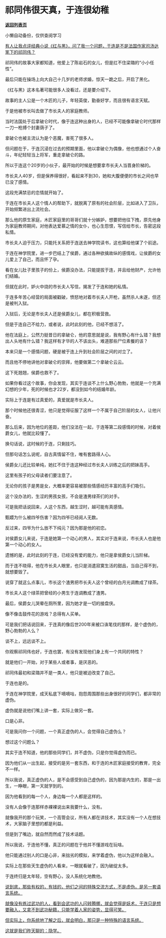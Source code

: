 # 祁同伟很天真，于连很幼稚

[**返回列表页**](/gzh/记忆承载3)

小懒自动备份，仅供查阅学习

[有人让我点评经典小说《红与黑》，问了我一个问题，于连是不是法国作家司汤达笔下的祁同伟？](http://mp.weixin.qq.com/s?__biz=Mzg4MTg2MzU3Mg==&mid=2247484361&idx=1&sn=aae47e8a572786857eeaafa29ceb2116&chksm=cf5e3d32f829b42446a1a4c644212c44b9140356f406fd4cadc00ce96a9269328e28ca0d4464&scene=21#wechat_redirect)

祁同伟的故事大家都知道，他爱上了陈岩石的女儿，但是扛不住梁璐的“小小任性”。  

最后只能在操场上向大自己十几岁的老师求婚，惊天一跪之后，开启了黑化。

《红与黑》这本名著可能很多人没看过，还是要介绍下。

故事的主人公是一个木匠的儿子，年轻英俊，勤奋好学，而且很有语言天赋。  

于是他被市长叫去做了市长夫人的家庭教师。

当时法国处于后拿破仑时代，像于连这种出身的人，已经不可能像拿破仑时代那样一刀一枪搏个封妻荫子了。

拿破仑也被主流认为是个恶魔，害死了很多人。  

但问题在于，于连沉浸在过去的预期里面，他以拿破仑为偶像，他也想通过个人奋斗，年纪轻轻当上将军，重走拿破仑的路。  

所以于连这个20岁的小伙子，最开始的时候是想要拿市长夫人当晋身阶梯的。  

市长夫人40岁，但是保养得很好，看起来不到30，她和大腹便便的市长之间也早已没了感情。  

这段充满禁忌的恋情就开始了。  

于连在市长夫人这个情人的帮助下，就脱离了原有的社会阶层，比如进入了卫队，开始频繁进出上流社会。  

那么他的原生家庭，木匠家庭里的哥哥们就十分嫉妒，想要把他往下拽，原先他身为家庭教师期间，对他表达爱慕之情的女仆，也心生怨恨，写信给市长，告密这段私情。

市长夫人迫于压力，只能托关系把于连送去神学院读书，这也算给他谋了个前途。

于连在神学院里，进一步巴结上了侯爵，通过各种欲擒故纵的感情戏，让侯爵的女儿爱上了自己，而且怀了孕。  

看在女儿肚子里孩子的份上，侯爵没办法，只能提拔于连，并且给他财产，允许他们结婚。  

但就在此时，妒火中烧的市长夫人写信，揭发了于连和她的私情。

于连多年苦心经营的局面被戳破，愤怒地对着市长夫人开枪，虽然杀人未遂，但还是被判入狱。  

入狱后，无论是市长夫人还是侯爵女儿，都在积极营救。  

但是于连自己不给力，或者说，此时此刻的他，已经不想活了。

他在法庭上，公然力挺昔日的拿破仑，他的意思就是说，我有野心有什么错？我想出人头地有什么错？我这样有才华的人不该出头，难道那些尸位素餐的该？

本来只是一个感情问题，硬是被于连上升到社会阶层之间的对立了。  

而且他不停地讲他对拿破仑的崇拜，他要做第二个拿破仑云云。  

这下死翘翘，侯爵也救不了。

如果你看过这个故事，你会发现，其实于连谈不上什么野心勃勃，他就是一个充满幻想的少年，死的时候也才22岁，都没到如今的结婚年龄。

实际上于连是有过真爱的，真爱就是市长夫人。  

那个时候他还很青涩，他只是觉得征服了这样一个不属于自己阶层的女人，让他兴奋。  

那么后来，因为地位的差距，他们没法在一起，于连等第二段感情的时候，对着侯爵女儿，他就比较懂了。  

换句话说，这时候的于连，只剩技巧。  

但那句话怎么说呢，自古真情留不住，唯有套路得人心。  

侯爵女儿还比较单纯，她扛不住于连这种经过市长夫人训练之后的把妹高手。  

这里有孩子的父母读者们要注意了。  

无论你的孩子是男是女，大概率更容易被那些情感经历丰富的高手们吸引。  

这个没办法的，生涩的男孩女孩，不会是渣男绿茶们的对手。  

可是我把话说回来，人这个东西，越生涩时，越可能有真感情。  

甄嬛为什么被四爷伤害？因为四爷已经阅人无数。

反过来，四爷为什么放不下纯元？因为那是他的初恋。  

对侯爵女儿来说，于连是她第一个动心的男人，其实对于连来说，市长夫人也是他第一个动心的女人。  

遗憾的是，此时此刻的于连，已经没有爱的能力，他只是拿侯爵女儿当阶梯。

而于连不晓得，他在市长夫人眼里，也只是消遣寂寞生活的甜品，当自己得不到，就想要毁了。

说穿了就这么点事儿，市长这个渣男把市长夫人这个曾经的白月光调教成了绿茶。  

市长夫人这个绿茶把曾经的小男生于连调教成了渣男。

最后，侯爵女儿哭晕在厕所里，因为她才是一切的接盘侠。

像不像击鼓传花的游戏？总得有人买单。  

可是我们把话说回来，于连真的像后世200年来被口诛笔伐的那样，是个虚伪的，野心勃勃的人么？  

谈不上，远远谈不上。  

你观察祁同伟也好，于连也罢，有没有发现他们身上有一个共同的特性？  

就是他们一开始，对于某些人或者事，是厌恶的。  

祁同伟最初和梁璐并不是一类人，他只是被迫改变了自己。  

于连也是的。  

于连在神学院里，成天私底下嘀嘀咕，抱怨周围那些出身很好的同学们，都非常的虚伪。  

虚伪就是说他们嘴上讲一套，实际上做另一套。  

口是心非。  

可是我问你一个问题，一个真正虚伪的人，会觉得自己虚伪么？  

想过这个问题么？  

其实于连不知道，他的那些同学们，并不虚伪，只是你觉得虚伪而已。  

因为他们从一出生起，接受的是另一套东西，和于连的木匠家庭接受的教育，完全不一样。

所以我说，真正虚伪的人，是不会感受到自己虚伪的，因为那是内生的，那是一出生，一睁眼，第一天就学到的。  

因为他看到的每一个人，身边每一个人都是这样的。  

没有人会像于连那样赤裸裸说出来我要什么，没有。  

就像我开的那个玩笑，一个高管会议，所有人都在讲技术，其实没有一个人在想技术，大家脑子里想的都是利益。  

但是到了嘴边，就自然而然成了技术话题。

所以我说，于连他不懂，真正的问题在于他并不懂游戏在玩啥。  

他只能通过别人的口是心非，来拙劣的模拟，来学着虚伪，他以为这样会融入。  

实际上在那些天生虚伪的人看来，一眼就看破了，因为破绽太多。

于连终归是太年轻，空有野心，没人系统化地教他。  

[说到底，那些有权的，有钱的，他们之间的特殊交流方式，不是虚伪，是另一套语言系统。](http://mp.weixin.qq.com/s?__biz=Mzg4MTg2MzU3Mg==&mid=2247484361&idx=1&sn=aae47e8a572786857eeaafa29ceb2116&chksm=cf5e3d32f829b42446a1a4c644212c44b9140356f406fd4cadc00ce96a9269328e28ca0d4464&scene=21#wechat_redirect)

[就像没有练过武功的人，看到会武功的人闪转腾挪，就会觉得是妖术，于连只是想要融入，又拿不到武功秘籍，只能学着人家的姿势，显得可笑。  
](http://mp.weixin.qq.com/s?__biz=Mzg4MTg2MzU3Mg==&mid=2247484361&idx=1&sn=aae47e8a572786857eeaafa29ceb2116&chksm=cf5e3d32f829b42446a1a4c644212c44b9140356f406fd4cadc00ce96a9269328e28ca0d4464&scene=21#wechat_redirect)

[但实际上，你系统地了解之后，就会明白，那只是一种特殊的语言系统。  
](http://mp.weixin.qq.com/s?__biz=Mzg4MTg2MzU3Mg==&mid=2247484361&idx=1&sn=aae47e8a572786857eeaafa29ceb2116&chksm=cf5e3d32f829b42446a1a4c644212c44b9140356f406fd4cadc00ce96a9269328e28ca0d4464&scene=21#wechat_redirect)

[这就是我们昨天聊的：隐学。](http://mp.weixin.qq.com/s?__biz=Mzg4MTg2MzU3Mg==&mid=2247484361&idx=1&sn=aae47e8a572786857eeaafa29ceb2116&chksm=cf5e3d32f829b42446a1a4c644212c44b9140356f406fd4cadc00ce96a9269328e28ca0d4464&scene=21#wechat_redirect)

